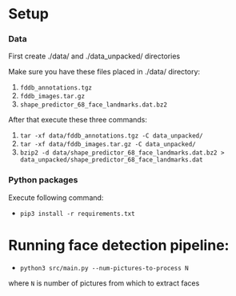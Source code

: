 # Setup
### Data
First create ./data/ and ./data_unpacked/ directories

Make sure you have these files placed in ./data/ directory:
1. `fddb_annotations.tgz`
2. `fddb_images.tar.gz`
3. `shape_predictor_68_face_landmarks.dat.bz2`

After that execute these three commands:
1. `tar -xf data/fddb_annotations.tgz -C data_unpacked/`
2. `tar -xf data/fddb_images.tar.gz -C data_unpacked/`
3. `bzip2 -d data/shape_predictor_68_face_landmarks.dat.bz2 > data_unpacked/shape_predictor_68_face_landmarks.dat`

### Python packages
Execute following command:
- `pip3 install -r requirements.txt`

# Running face detection pipeline:
- `python3 src/main.py --num-pictures-to-process N`

where `N` is number of pictures from which to extract faces
